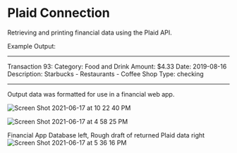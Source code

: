 # Plaid Connection

Retrieving and printing financial data using the Plaid API.

Example Output:

---

Transaction 93:
Category: Food and Drink
Amount: $4.33
Date: 2019-08-16
Description: Starbucks - Restaurants - Coffee Shop
Type: checking

---

Output data was formatted for use in a financial web app.

![Screen Shot 2021-06-17 at 10 22 40 PM](https://user-images.githubusercontent.com/25870426/122496933-95dbaa80-cfba-11eb-9204-d6317796f253.png)

![Screen Shot 2021-06-17 at 4 58 25 PM](https://user-images.githubusercontent.com/25870426/122496851-6f1d7400-cfba-11eb-9dfa-c68a132b42da.png)

Financial App Database left, Rough draft of returned Plaid data right
![Screen Shot 2021-06-17 at 5 36 16 PM](https://user-images.githubusercontent.com/25870426/122496953-9f651280-cfba-11eb-9c92-6fe78d0867c6.png)
